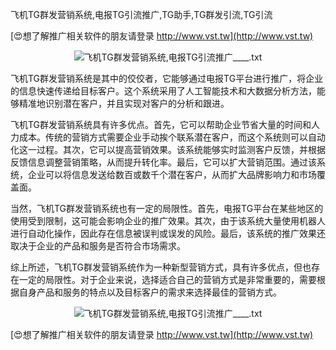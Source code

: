 飞机TG群发营销系统,电报TG引流推广,TG助手,TG群发引流,TG引流

[😍想了解推广相关软件的朋友请登录 http://www.vst.tw](http://www.vst.tw)

 <center><img src="https://vst.tw/MP4/tuiguang/png/8.png" alt="飞机TG群发营销系统,电报TG引流推广____.txt"></center>

飞机TG群发营销系统是其中的佼佼者，它能够通过电报TG平台进行推广，将企业的信息快速传递给目标客户。这个系统采用了人工智能技术和大数据分析方法，能够精准地识别潜在客户，并且实现对客户的分析和跟进。

飞机TG群发营销系统具有许多优点。首先，它可以帮助企业节省大量的时间和人力成本。传统的营销方式需要企业手动挨个联系潜在客户，而这个系统则可以自动化这一过程。其次，它可以提高营销效果。该系统能够实时监测客户反馈，并根据反馈信息调整营销策略，从而提升转化率。最后，它可以扩大营销范围。通过该系统，企业可以将信息发送给数百或数千个潜在客户，从而扩大品牌影响力和市场覆盖面。

当然，飞机TG群发营销系统也有一定的局限性。首先，电报TG平台在某些地区的使用受到限制，这可能会影响企业的推广效果。其次，由于该系统大量使用机器人进行自动化操作，因此存在信息被误判或误发的风险。最后，该系统的推广效果还取决于企业的产品和服务是否符合市场需求。

综上所述，飞机TG群发营销系统作为一种新型营销方式，具有许多优点，但也存在一定的局限性。对于企业来说，选择适合自己的营销方式是非常重要的，需要根据自身产品和服务的特点以及目标客户的需求来选择最佳的营销方式。

 <center><img src="https://vst.tw/MP4/tuiguang/png/1.png" alt="飞机TG群发营销系统,电报TG引流推广____.txt"></center>

[😍想了解推广相关软件的朋友请登录 http://www.vst.tw](http://www.vst.tw)



